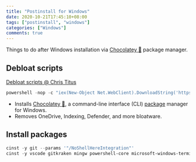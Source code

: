 ```yaml
---
title: "Postinstall for Windows"
date: 2020-10-21T17:45:10+08:00
tags: ["postinstall", "windows"]
categories: ["Windows"]
comments: true
---
```


Things to do after Windows installation via [Chocolatey 🍫](https://chocolatey.org/) package manager.

<!--more-->

## Debloat scripts

[Debloat scripts @ Chris Titus](https://christitus.com/windows-10-scripts/)

```powershell
powershell -nop -c "iex(New-Object Net.WebClient).DownloadString('https://git.io/JJ8R4')"
```

- Installs [Chocolatey 🍫](https://chocolatey.org/), a command-line interface (CLI) [package](https://chocolatey.org/packages) manager for Windows.
- Removes OneDrive, Indexing, Defender, and more bloatware.

## Install packages

```powershell
cinst -y git --params '"/NoShellHereIntegration"'
cinst -y vscode gitkraken mingw powershell-core microsoft-windows-terminal nodejs-lts qbittorrent googlechrome firefox vivaldi brave anydesk telegram microsoft-teams 7zip bandizip honeyview potplayer youtube-dl ffmpeg lavfilters crystaldiskinfo directx vcredist-all adobereader typora marktext miktex pandoc pandoc-crossref
```
